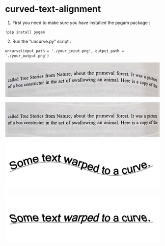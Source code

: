 # curved-text-alignment

1) First you need to make sure you have installed the pygam package :
```
!pip install pygam
```

2) Run the "uncurve.py" script :
```
uncurve(input_path = './your_input.png', output_path = './your_output.png')
```
![Original image](./images/sample.png?raw=true)

![Output image](./images/output.png?raw=true)

![Original image](./images/sample1.png?raw=true)

![Output image](./images/output1.png?raw=true)
